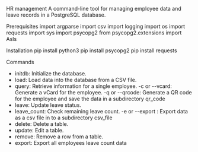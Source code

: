 HR management
A command-line tool for managing employee data and leave records in a PostgreSQL database.

Prerequisites
    import argparse
    import csv
    import logging
    import os
    import requests
    import sys
    import psycopg2
    from psycopg2.extensions import AsIs

Installation
pip install python3
pip install psycopg2
pip install requests


Commands
 - initdb: Initialize the database.
 - load: Load data into the database from a CSV file.
 - query: Retrieve information for a single employee.
            -c or --vcard: Generate a vCard for the employee.
            -q or --qrcode: Generate a QR code for the employee and save the data in a subdirectory qr_code
 - leave: Update leave status.
 - leave_count: Check remaining leave count.
            -e or --export : Export data as a csv file in to a subdirectory csv_file
 - delete: Delete a table.
 - update: Edit a table.
 - remove: Remove a row from a table.
 - export: Export all employees leave count data